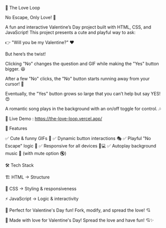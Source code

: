 💖 The Love Loop

No Escape, Only Love! 💞

A fun and interactive Valentine’s Day project built with HTML, CSS, and JavaScript! This project presents a cute and playful way to ask:

👉 "Will you be my Valentine?" ❤️

But here’s the twist!

Clicking "No" changes the question and GIF while making the "Yes" button bigger. 😆

After a few "No" clicks, the "No" button starts running away from your cursor! 🤭

Eventually, the "Yes" button grows so large that you can’t help but say YES! 😍

A romantic song plays in the background with an on/off toggle for control. 🎶

🔗 Live Demo : https://the-love-loop.vercel.app/

🚀 Features

✅ Cute & funny GIFs 🎀
✅ Dynamic button interactions 🎭
✅ Playful "No Escape" logic 🤣
✅ Responsive for all devices 📱💻
✅ Autoplay background music 🎵 (with mute option 🔇)

🛠️ Tech Stack

🏗 HTML → Structure

🎨 CSS → Styling & responsiveness

⚡ JavaScript → Logic & interactivity

💖 Perfect for Valentine's Day fun! Fork, modify, and spread the love! 💘




💌 Made with love for Valentine's Day! Spread the love and have fun! 💘✨

